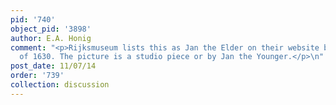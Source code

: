 ```yaml
---
pid: '740'
object_pid: '3898'
author: E.A. Honig
comment: "<p>Rijksmuseum lists this as Jan the Elder on their website but gives date
  of 1630. The picture is a studio piece or by Jan the Younger.</p>\n"
post_date: 11/07/14
order: '739'
collection: discussion
---
```

